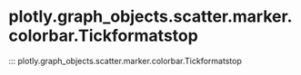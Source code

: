# plotly.graph_objects.scatter.marker.colorbar.Tickformatstop

::: plotly.graph_objects.scatter.marker.colorbar.Tickformatstop
